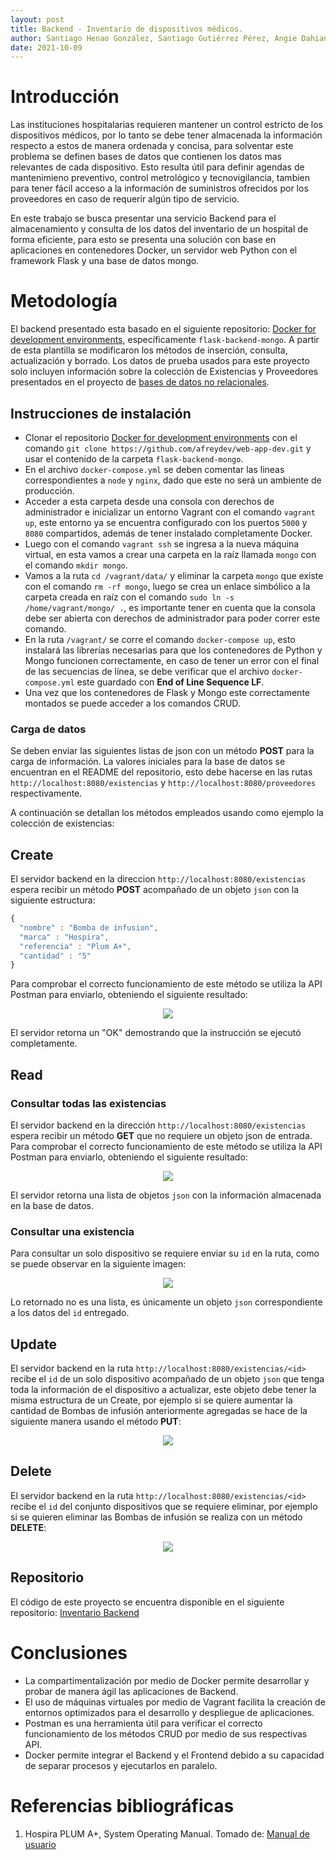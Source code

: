 ```yaml
---
layout: post
title: Backend - Inventario de dispositivos médicos.
author: Santiago Henao González, Santiago Gutiérrez Pérez, Angie Dahiana Vargas Serna y Luisa María Zapata Saldarriaga 
date: 2021-10-09
---
```


# Introducción
Las instituciones hospitalarias requieren mantener un control estricto de los dispositivos médicos, por lo tanto se debe tener almacenada la información respecto a estos de manera ordenada y concisa, para solventar este problema se definen bases de datos que contienen los datos mas relevantes de cada dispositivo. Esto resulta útil para definir agendas de mantenimieno preventivo, control metrológico y tecnovigilancia, tambien para tener fácil acceso a la información de suministros ofrecidos por los proveedores en caso de requerir algún tipo de servicio. 

En este trabajo se busca presentar una servicio Backend para el almacenamiento y consulta de los datos del inventario de un hospital de forma eficiente, para esto se presenta una solución con base en aplicaciones en contenedores Docker, un servidor web Python con el framework Flask y una base de datos mongo.

# Metodología
El backend presentado esta basado en el siguiente repositorio: [Docker for development environments](https://github.com/afreydev/web-app-dev), específicamente `flask-backend-mongo`. A partir de esta plantilla se modificaron los métodos de inserción, consulta, actualización y borrado. Los datos de prueba usados para este proyecto solo incluyen información sobre la colección de Existencias y Proveedores presentados en el proyecto de [bases de datos no relacionales](https://bio-web.github.io/tecnologias-web/BD_no_relacionales).

## Instrucciones de instalación
- Clonar el repositorio [Docker for development environments](https://github.com/afreydev/web-app-dev) con el comando `git clone https://github.com/afreydev/web-app-dev.git` y usar el contenido de la carpeta `flask-backend-mongo`.
- En el archivo `docker-compose.yml` se deben comentar las lineas correspondientes a `node` y `nginx`, dado que este no será un ambiente de producción.
- Acceder a esta carpeta desde una consola con derechos de administrador e inicializar un entorno Vagrant con el comando `vagrant up`, este entorno ya se encuentra configurado con los puertos `5000` y `8080` compartidos, además de tener instalado completamente Docker.
- Luego con el comando `vagrant ssh` se ingresa a la nueva máquina virtual, en esta vamos a crear una carpeta en la raíz llamada `mongo` con el comando `mkdir mongo`.
- Vamos a la ruta `cd /vagrant/data/` y eliminar la carpeta `mongo` que existe con el comando `rm -rf mongo`, luego se crea un enlace simbólico a la carpeta creada en raíz con el comando `sudo ln -s /home/vagrant/mongo/ .`, es importante tener en cuenta que la consola debe ser abierta con derechos de administrador para poder correr este comando.
- En la ruta `/vagrant/` se corre el comando `docker-compose up`, esto instalará las librerías necesarias para que los contenedores de Python y Mongo funcionen correctamente, en caso de tener un error con el final de las secuencias de línea, se debe verificar que el archivo `docker-compose.yml` este guardado con **End of Line Sequence LF**.
- Una vez que los contenedores de Flask y Mongo este correctamente montados se puede acceder a los comandos CRUD.

### Carga de datos
Se deben enviar las siguientes listas de json con un método **POST** para la carga de información. La valores iniciales para la base de datos se encuentran en el README del repositorio, esto debe hacerse en las rutas `http://localhost:8080/existencias` y `http://localhost:8080/proveedores` respectivamente.

A continuación se detallan los métodos empleados usando como ejemplo la colección de existencias:

## Create
El servidor backend en la direccion `http://localhost:8080/existencias` espera recibir un método **POST** acompañado de un objeto `json` con la siguiente estructura:

```js
{
  "nombre" : "Bomba de infusion",
  "marca" : "Hospira",
  "referencia" : "Plum A+",
  "cantidad" : "5"
}
```

Para comprobar el correcto funcionamiento de este método se utiliza la API Postman para enviarlo, obteniendo el siguiente resultado:

<p align="center">
  <img src="https://user-images.githubusercontent.com/39310306/136664274-81c937af-3039-4650-b260-e7eeaf0c2486.png"/>
</p>

El servidor retorna un "OK" demostrando que la instrucción se ejecutó completamente.

## Read
### Consultar todas las existencias
El servidor backend en la dirección `http://localhost:8080/existencias` espera recibir un método **GET** que no requiere un objeto json de entrada. Para comprobar el correcto funcionamiento de este método se utiliza la API Postman para enviarlo, obteniendo el siguiente resultado:

<p align="center">
  <img src="https://user-images.githubusercontent.com/39310306/136664489-d095f19b-5848-4507-a233-3c50d747134e.png"/>
</p>

El servidor retorna una lista de objetos `json` con la información almacenada en la base de datos.

### Consultar una existencia
Para consultar un solo dispositivo se requiere enviar su `id` en la ruta, como se puede observar en la siguiente imagen:

<p align="center">
  <img src="https://user-images.githubusercontent.com/39310306/136664658-9b2b2455-4e3f-41fb-a580-3f9f461828bb.png"/>
</p>

Lo retornado no es una lista, es únicamente un objeto `json` correspondiente a los datos del `id` entregado.

## Update
El servidor backend en la ruta `http://localhost:8080/existencias/<id>` recibe el `id` de un solo dispositivo acompañado de un objeto `json` que tenga toda la información de el dispositivo a actualizar, este objeto debe tener la misma estructura de un Create, por ejemplo si se quiere aumentar la cantidad de Bombas de infusión anteriormente agregadas se hace de la siguiente manera usando el método **PUT**:

<p align="center">
  <img src="https://user-images.githubusercontent.com/39310306/136664891-d980bef4-043d-440b-9515-137f84454edc.png"/>
</p>

## Delete
El servidor backend en la ruta `http://localhost:8080/existencias/<id>` recibe el `id` del conjunto dispositivos que se requiere eliminar, por ejemplo si se quieren eliminar las  Bombas de infusión se realiza con un método **DELETE**:

<p align="center">
  <img src="https://user-images.githubusercontent.com/39310306/136665000-7a0ff7e9-38b6-41c6-bc4a-bb57f1c27961.png"/>
</p>

## Repositorio
El código de este proyecto se encuentra disponible en el siguiente repositorio: [Inventario Backend](https://github.com/Bio-web/Inventario-Backend)

# Conclusiones
- La compartimentalización por medio de Docker permite desarrollar y probar de manera ágil las aplicaciones de Backend.
- El uso de máquinas virtuales por medio de Vagrant facilita la creación de entornos optimizados para el desarrollo y despliegue de aplicaciones.
- Postman es una herramienta útil para verificar el correcto funcionamiento de los métodos CRUD por medio de sus respectivas API.
- Docker permite integrar el Backend y el Frontend debido a su capacidad de separar procesos y ejecutarlos en paralelo.

# Referencias bibliográficas 
1. Hospira PLUM A+, System Operating Manual. Tomado de: [Manual de usuario](https://www.icumed.com/media/9566/plum_aplus_with_hospira_mednet_software.pdf]https://www.icumed.com/media/9566/plum_aplus_with_hospira_mednet_software.pdf)
